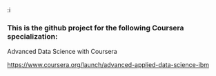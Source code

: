
:i

### This is the github project for the following Coursera specialization:

Advanced Data Science with Coursera

https://www.coursera.org/launch/advanced-applied-data-science-ibm
